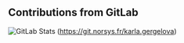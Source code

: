 ## Contributions from GitLab
![GitLab Stats](https://some-api.com/your-gitlab-activity)
(https://git.norsys.fr/karla.gergelova)

